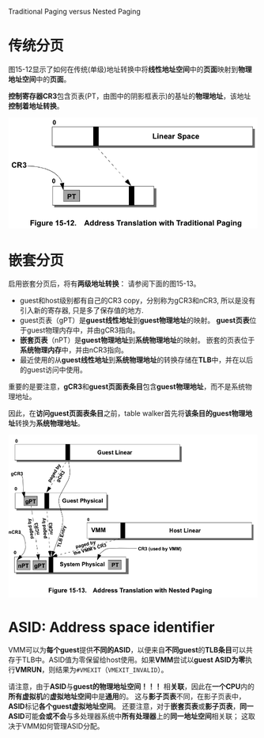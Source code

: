 
Traditional Paging versus Nested Paging

# 传统分页

图15-12显示了如何在传统(单级)地址转换中将**线性地址空间**中的**页面**映射到**物理地址空间**中的**页面**。

**控制寄存器CR3**包含页表(PT，由图中的阴影框表示)的基址的**物理地址**，该地址**控制着地址转换**。

![2020-09-10-08-40-47.png](./images/2020-09-10-08-40-47.png)

# 嵌套分页

启用嵌套分页后，将有**两级地址转换**： 请参阅下面的图15-13。

* guest和host级别都有自己的CR3 copy，分别称为gCR3和nCR3, 所以是没有引入新的寄存器, 只是多了保存值的地方.
* guest页表（gPT）是**guest线性地址**到**guest物理地址**的映射。 **guest页表**位于guest物理内存中，并由gCR3指向。
* **嵌套页表**（nPT）是**guest物理地址**到**系统物理地址**的映射。 嵌套的页表位于**系统物理内存**中，并由nCR3指向。
* 最近使用的从**guest线性地址**到**系统物理地址**的转换存储在**TLB**中，并在以后的guest访问中使用。

重要的是要注意，**gCR3**和**guest页面表条目**包含**guest物理地址**，而不是系统物理地址。

因此，在**访问guest页面表条目**之前，table walker首先将**该条目的guest物理地址**转换为**系统物理地址**。

![2020-09-10-08-44-50.png](./images/2020-09-10-08-44-50.png)

# ASID: Address space identifier

VMM可以为**每个guest**提供**不同的ASID**，以便来自**不同guest**的**TLB条目**可以共存于TLB中。ASID值为零保留给host使用。如果**VMM**尝试以**guest ASID为零**执行**VMRUN**，则结果为`#VMEXIT`（`VMEXIT_INVALID`）。

请注意，由于**ASID**与**guest的物理地址空间！！！** 相**关联**，因此在**一个CPU**内的**所有虚拟机**的**虚拟地址空间**中是**通用**的。 这与**影子页表**不同，在影子页表中，**ASID**标记**各个guest虚拟地址空间**。 还要注意，对于**嵌套页表**或**影子页表**，**同一ASID**可能**会或不会**与多处理器系统中**所有处理器**上的**同一地址空间**相关联； 这取决于VMM如何管理ASID分配。